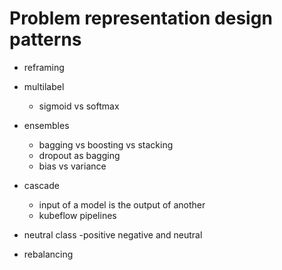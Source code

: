 
# Problem representation design patterns


- reframing
- multilabel
    - sigmoid vs softmax

- ensembles
    - bagging vs boosting vs stacking
    - dropout as bagging
    - bias vs variance

- cascade
    - input of a model is the output of another
    - kubeflow pipelines

- neutral class
    -positive negative and neutral

- rebalancing


